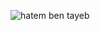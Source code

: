 ![hatem ben tayeb](https://www.google.com/url?sa=i&url=https%3A%2F%2Fwww.teahub.io%2Fviewwp%2Fhbhmbh_one-piece-zoro-angry%2F&psig=AOvVaw1LXOpCiOp96SQRpskWd-Q6&ust=1610483220807000&source=images&cd=vfe&ved=0CAIQjRxqFwoTCOD0_d3blO4CFQAAAAAdAAAAABBM)

